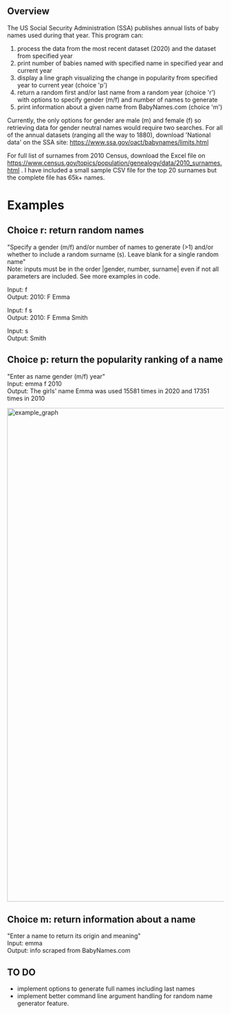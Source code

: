 ## Overview
The US Social Security Administration (SSA) publishes annual lists of baby names used during that year. This program can:
1. process the data from the most recent dataset (2020) and the dataset from specified year
2. print number of babies named with specified name in specified year and current year
3. display a line graph visualizing the change in popularity from specified year to current year (choice 'p')
4. return a random first and/or last name from a random year (choice 'r') with options to specify gender (m/f) and number of names to generate
5. print information about a given name from BabyNames.com (choice 'm')

Currently, the only options for gender are male (m) and female (f) so retrieving data for gender neutral names would require two searches.
For all of the annual datasets (ranging all the way to 1880), download 'National data' on the SSA site:  https://www.ssa.gov/oact/babynames/limits.html

For full list of surnames from 2010 Census, download the Excel file on https://www.census.gov/topics/population/genealogy/data/2010_surnames.html . I have included a small sample CSV file for the top 20 surnames but the complete file has 65k+ names.

# Examples

## Choice r: return random names
"Specify a gender (m/f) and/or number of names to generate (>1) and/or whether to include a random surname (s). Leave blank for a single random name"\
Note: inputs must be in the order |gender, number, surname| even if not all parameters are included. See more examples in code.

Input: f\
Output: 2010: F Emma

Input: f s\
Output: 2010: F Emma Smith

Input: s\
Output: Smith

## Choice p: return the popularity ranking of a name
"Enter as name gender (m/f) year"\
Input: emma f 2010\
Output: The girls' name Emma was used 15581 times in 2020 and 17351 times in 2010

<img width="1149" alt="example_graph" src="https://user-images.githubusercontent.com/55768135/123728282-027b6280-d861-11eb-8a3b-0a50c28ecad2.png">

## Choice m: return information about a name
"Enter a name to return its origin and meaning"\
Input: emma\
Output: info scraped from BabyNames.com


## TO DO
* implement options to generate full names including last names
* implement better command line argument handling for random name generator feature. 
